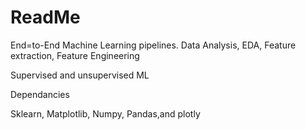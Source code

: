 # ReadMe

End=to-End Machine Learning pipelines.
Data Analysis, EDA, Feature extraction, Feature Engineering

Supervised and unsupervised ML

Dependancies 

Sklearn,
Matplotlib,
Numpy,
Pandas,and
plotly

